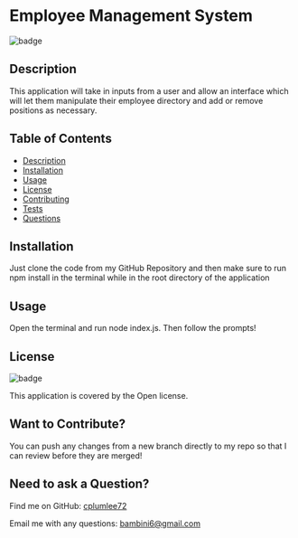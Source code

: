 # Employee Management System
  
  ![badge](https://img.shields.io/badge/license-Open-brightgreen)
  ## Description
   This application will take in inputs from a user and allow an interface which will let them manipulate their employee directory and add or remove positions as necessary. 
  ## Table of Contents
  - [Description](#description)
  - [Installation](#installation)
  - [Usage](#usage)
  - [License](#license)
  - [Contributing](#contributing)
  - [Tests](#tests)
  - [Questions](#questions)
  ## Installation
   Just clone the code from my GitHub Repository and then make sure to run npm install in the terminal while in the root directory of the application
  ## Usage
   Open the terminal and run node index.js. Then follow the prompts!
  ## License
  ![badge](https://img.shields.io/badge/license-Open-brightgreen)
  
  This application is covered by the Open license. 
  ## Want to Contribute?
   You can push any changes from a new branch directly to my repo so that I can review before they are merged!

  ## Need to ask a Question?
  
  Find me on GitHub: [cplumlee72](https://github.com/cplumlee72)
   
  Email me with any questions: [bambini6@gmail.com](mailto:bambini6@gmail.com)